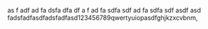 as
f
adf
ad
fa
dsfa
dfa
df
a
f
ad
fa
sdfa
sdf
ad
fa
sdfa
sdf
asdf
asd
fadsfadfasdfadsfadfasd123456789qwertyuiopasdfghjkzxcvbnm,
